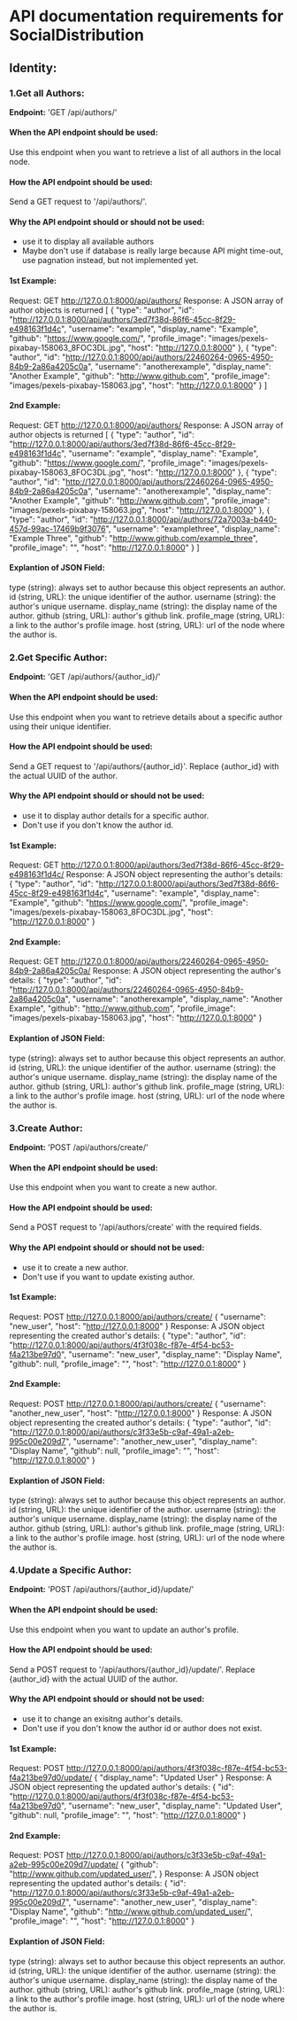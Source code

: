 # API documentation requirements for SocialDistribution

## Identity:

### 1.Get all Authors:

**Endpoint:** 'GET /api/authors/'

#### When the API endpoint should be used:
Use this endpoint when you want to retrieve a list of all authors in the local node.

#### How the API endpoint should be used:
Send a GET request to '/api/authors/'.

#### Why the API endpoint should or should not be used:
- use it to display all available authors
- Maybe don't use if database is really large because API might time-out, use pagnation instead, but not implemented yet.

#### 1st Example:
Request: GET http://127.0.0.1:8000/api/authors/
Response: A JSON array of author objects is returned
[
    {
        "type": "author",
        "id": "http://127.0.0.1:8000/api/authors/3ed7f38d-86f6-45cc-8f29-e498163f1d4c",
        "username": "example",
        "display_name": "Example",
        "github": "https://www.google.com/",
        "profile_image": "images/pexels-pixabay-158063_8FOC3DL.jpg",
        "host": "http://127.0.0.1:8000"
    },
    {
        "type": "author",
        "id": "http://127.0.0.1:8000/api/authors/22460264-0965-4950-84b9-2a86a4205c0a",
        "username": "anotherexample",
        "display_name": "Another Example",
        "github": "http://www.github.com",
        "profile_image": "images/pexels-pixabay-158063.jpg",
        "host": "http://127.0.0.1:8000"
    }
]

#### 2nd Example:
Request: GET http://127.0.0.1:8000/api/authors/
Response: A JSON array of author objects is returned
[
    {
        "type": "author",
        "id": "http://127.0.0.1:8000/api/authors/3ed7f38d-86f6-45cc-8f29-e498163f1d4c",
        "username": "example",
        "display_name": "Example",
        "github": "https://www.google.com/",
        "profile_image": "images/pexels-pixabay-158063_8FOC3DL.jpg",
        "host": "http://127.0.0.1:8000"
    },
    {
        "type": "author",
        "id": "http://127.0.0.1:8000/api/authors/22460264-0965-4950-84b9-2a86a4205c0a",
        "username": "anotherexample",
        "display_name": "Another Example",
        "github": "http://www.github.com",
        "profile_image": "images/pexels-pixabay-158063.jpg",
        "host": "http://127.0.0.1:8000"
    },
    {
        "type": "author",
        "id": "http://127.0.0.1:8000/api/authors/72a7003a-b440-457d-99ac-17469b9f3076",
        "username": "examplethree",
        "display_name": "Example Three",
        "github": "http://www.github.com/example_three",
        "profile_image": "",
        "host": "http://127.0.0.1:8000"
    }
]

#### Explantion of JSON Field:
type (string): always set to author because this object represents an author.
id (string, URL): the unique identifier of the author.
username (string): the author's unique username.
display_name (string): the display name of the author.
github (string, URL): author's github link.
profile_mage (string, URL): a link to the author's profile image.
host (string, URL): url of the node where the author is.


### 2.Get Specific Author:

**Endpoint:** 'GET /api/authors/{author_id}/'

#### When the API endpoint should be used:
Use this endpoint when you want to retrieve details about a specific author using their unique identifier.

#### How the API endpoint should be used:
Send a GET request to '/api/authors/{author_id}'.
Replace {author_id} with the actual UUID of the author. 

#### Why the API endpoint should or should not be used:
- use it to display author details for a specific author.
- Don't use if you don't know the author id.

#### 1st Example:
Request: GET http://127.0.0.1:8000/api/authors/3ed7f38d-86f6-45cc-8f29-e498163f1d4c/
Response: A JSON object representing the author's details:
{
    "type": "author",
    "id": "http://127.0.0.1:8000/api/authors/3ed7f38d-86f6-45cc-8f29-e498163f1d4c",
    "username": "example",
    "display_name": "Example",
    "github": "https://www.google.com/",
    "profile_image": "images/pexels-pixabay-158063_8FOC3DL.jpg",
    "host": "http://127.0.0.1:8000"
}

#### 2nd Example:
Request: GET http://127.0.0.1:8000/api/authors/22460264-0965-4950-84b9-2a86a4205c0a/
Response: A JSON object representing the author's details:
{
    "type": "author",
    "id": "http://127.0.0.1:8000/api/authors/22460264-0965-4950-84b9-2a86a4205c0a",
    "username": "anotherexample",
    "display_name": "Another Example",
    "github": "http://www.github.com",
    "profile_image": "images/pexels-pixabay-158063.jpg",
    "host": "http://127.0.0.1:8000"
}

#### Explantion of JSON Field:
type (string): always set to author because this object represents an author.
id (string, URL): the unique identifier of the author.
username (string): the author's unique username.
display_name (string): the display name of the author.
github (string, URL): author's github link.
profile_mage (string, URL): a link to the author's profile image.
host (string, URL): url of the node where the author is.


### 3.Create Author:

**Endpoint:** 'POST /api/authors/create/'

#### When the API endpoint should be used:
Use this endpoint when you want to create a new author.

#### How the API endpoint should be used:
Send a POST request to '/api/authors/create' with the required fields. 

#### Why the API endpoint should or should not be used:
- use it to create a new author.
- Don't use if you want to update existing author.

#### 1st Example:
Request: POST http://127.0.0.1:8000/api/authors/create/
{
    "username": "new_user",
    "host": "http://127.0.0.1:8000"
}
Response: A JSON object representing the created author's details:
{
    "type": "author",
    "id": "http://127.0.0.1:8000/api/authors/4f3f038c-f87e-4f54-bc53-f4a213be97d0",
    "username": "new_user",
    "display_name": "Display Name",
    "github": null,
    "profile_image": "",
    "host": "http://127.0.0.1:8000"
}

#### 2nd Example: 
Request: POST http://127.0.0.1:8000/api/authors/create/
{
    "username": "another_new_user",
    "host": "http://127.0.0.1:8000"
}
Response: A JSON object representing the created author's details:
{
    "type": "author",
    "id": "http://127.0.0.1:8000/api/authors/c3f33e5b-c9af-49a1-a2eb-995c00e209d7",
    "username": "another_new_user",
    "display_name": "Display Name",
    "github": null,
    "profile_image": "",
    "host": "http://127.0.0.1:8000"
}

#### Explantion of JSON Field:
type (string): always set to author because this object represents an author.
id (string, URL): the unique identifier of the author.
username (string): the author's unique username.
display_name (string): the display name of the author.
github (string, URL): author's github link.
profile_mage (string, URL): a link to the author's profile image.
host (string, URL): url of the node where the author is.

### 4.Update a Specific Author:

**Endpoint:** 'POST /api/authors/{author_id}/update/'

#### When the API endpoint should be used:
Use this endpoint when you want to update an author's profile.

#### How the API endpoint should be used:
Send a POST request to '/api/authors/{author_id}/update/'.
Replace {author_id} with the actual UUID of the author. 

#### Why the API endpoint should or should not be used:
- use it to change an exisitng author's details.
- Don't use if you don't know the author id or author does not exist.

#### 1st Example:
Request: POST http://127.0.0.1:8000/api/authors/4f3f038c-f87e-4f54-bc53-f4a213be97d0/update/
{
    "display_name": "Updated User"
}
Response:  A JSON object representing the updated author's details:
{
    "id": "http://127.0.0.1:8000/api/authors/4f3f038c-f87e-4f54-bc53-f4a213be97d0",
    "username": "new_user",
    "display_name": "Updated User",
    "github": null,
    "profile_image": "",
    "host": "http://127.0.0.1:8000"
}

#### 2nd Example:
Request: POST http://127.0.0.1:8000/api/authors/c3f33e5b-c9af-49a1-a2eb-995c00e209d7/update/
{
    "github": "http://www.github.com/updated_user/",
}
Response:  A JSON object representing the updated author's details:
{
    "id": "http://127.0.0.1:8000/api/authors/c3f33e5b-c9af-49a1-a2eb-995c00e209d7",
    "username": "another_new_user",
    "display_name": "Display Name",
    "github": "http://www.github.com/updated_user/",
    "profile_image": "",
    "host": "http://127.0.0.1:8000"
}

#### Explantion of JSON Field:
type (string): always set to author because this object represents an author.
id (string, URL): the unique identifier of the author.
username (string): the author's unique username.
display_name (string): the display name of the author.
github (string, URL): author's github link.
profile_mage (string, URL): a link to the author's profile image.
host (string, URL): url of the node where the author is.
